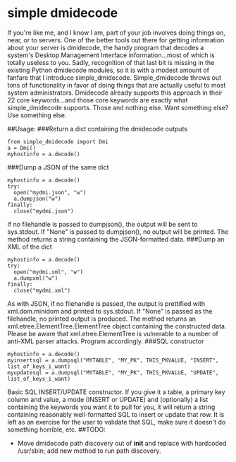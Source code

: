 # simple dmidecode
If you're like me, and I know I am, part of your job involves doing things on, near, or to servers. One of the better
tools out there for getting information about your server is dmidecode, the handy program that decodes a system's
Desktop Management Interface information...most of which is totally useless to you. Sadly, recognition of that last
bit is missing in the existing Python dmidecode modules, so it is with a modest amount of fanfare that I introduce
simple_dmidecode.  Simple_dmidecode throws out tons of functionality in favor of doing things that are actually useful
to most system administrators. Dmidecode already supports this approach in their 22 core keywords...and those core
keywords are exactly what simple_dmidecode supports.  Those and nothing else. Want something else?  Use something else.

##Usage:
###Return a dict containing the dmidecode outputs
```
from simple_dmidecode import Dmi
a = Dmi()
myhostinfo = a.decode()
```
###Dump a JSON of the same dict
```
myhostinfo = a.decode()
try:
  open("mydmi.json", "w")
  a.dumpjson("w")
finally:
  close("mydmi.json")
```
If no filehandle is passed to dumpjson(), the output will be sent to sys.stdout.
If "None" is passed to dumpjson(), no output will be printed.
The method returns a string containing the JSON-formatted data.
###Dump an XML of the dict
```
myhostinfo = a.decode()
try:
  open("mydmi.xml", "w")
  a.dumpxml("w")
finally:
  close("mydmi.xml")
```
As with JSON, if no filehandle is passed, the output is prettified with xml.dom.minidom and printed to sys.stdout.
If "None" is passed as the filehandle, no printed output is produced.
The method returns an xml.etree.ElementTree.ElementTree object containing the constructed data.
Please be aware that xml.etree.ElementTree is vulnerable to a number of anti-XML parser attacks.  Program accordingly.
###SQL constructor
```
myhostinfo = a.decode()
myinsertsql = a.dumpsql("MYTABLE", "MY_PK", THIS_PKVALUE, "INSERT", list_of_keys_i_want)
myupdatesql = a.dumpsql("MYTABLE", "MY_PK", THIS_PKVALUE, "UPDATE", list_of_keys_i_want)
```
Basic SQL INSERT/UPDATE constructor. If you give it a table, a primary key column and value, a mode (INSERT or UPDATE)
and (optionally) a list containing the keywords you want it to pull for you, it will return a string containing
reasonably well-formatted SQL to insert or update that row.
It is left as an exercise for the user to validate that SQL, make sure it doesn't do something horrible, etc.
##TODO:
* Move dmidecode path discovery out of __init__ and replace with hardcoded /usr/sbin; add new method to run path discovery.
